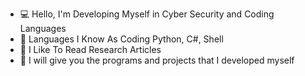 - 💻 Hello, I'm Developing Myself in Cyber ​​Security and Coding Languages
- 🤪 Languages ​​I Know As Coding Python, C#, Shell
- 🧐 I Like To Read Research Articles
- 👻 I will give you the programs and projects that I developed myself
